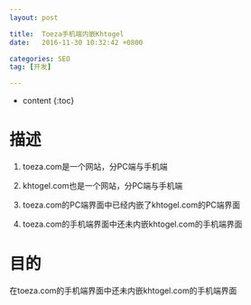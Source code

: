 ```yaml
---
layout: post

title:  Toeza手机端内嵌Khtogel
date:   2016-11-30 10:32:42 +0800

categories: SEO
tag: [开发]

---
```


* content
{:toc}


# 描述 #


1.	toeza.com是一个网站，分PC端与手机端

2.	khtogel.com也是一个网站，分PC端与手机端

3.	toeza.com的PC端界面中已经内嵌了khtogel.com的PC端界面

4.	toeza.com的手机端界面中还未内嵌khtogel.com的手机端界面


# 目的 #

在toeza.com的手机端界面中还未内嵌khtogel.com的手机端界面




